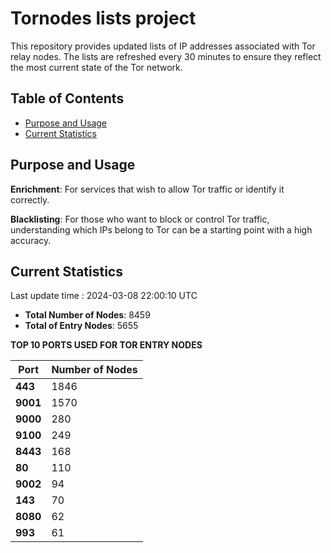 # Tornodes lists project

This repository provides updated lists of IP addresses associated with Tor relay nodes. The lists are refreshed every 30 minutes to ensure they reflect the most current state of the Tor network.

## Table of Contents

- [Purpose and Usage](#purpose-and-usage)
- [Current Statistics](#current-statistics)


## Purpose and Usage

**Enrichment**: For services that wish to allow Tor traffic or identify it correctly.

**Blacklisting**: For those who want to block or control Tor traffic, understanding which IPs belong to Tor can be a starting point with a high accuracy.

## Current Statistics

Last update time : 2024-03-08 22:00:10 UTC

- **Total Number of Nodes**: 8459
- **Total of Entry Nodes**: 5655

**TOP 10 PORTS USED FOR TOR ENTRY NODES**

| **Port** | **Number of Nodes** |
|------|-----------------|
| **443**   | 1846  |
| **9001**   | 1570  |
| **9000**   | 280  |
| **9100**   | 249  |
| **8443**   | 168  |
| **80**   | 110  |
| **9002**   | 94  |
| **143**   | 70  |
| **8080**   | 62  |
| **993**   | 61  |

